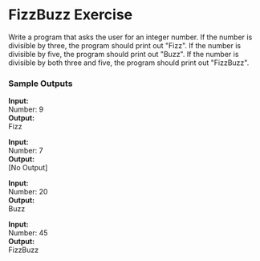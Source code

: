 # FizzBuzz Exercise

Write a program that asks the user for an integer number. If the number is divisible by three, the program should print out "Fizz". If the number is divisible by five, the program should print out "Buzz". If the number is divisible by both three and five, the program should print out "FizzBuzz".

### Sample Outputs

**Input:**  
Number: 9  
**Output:**  
Fizz

**Input:**  
Number: 7  
**Output:**  
[No Output]

**Input:**  
Number: 20  
**Output:**  
Buzz

**Input:**  
Number: 45  
**Output:**  
FizzBuzz
